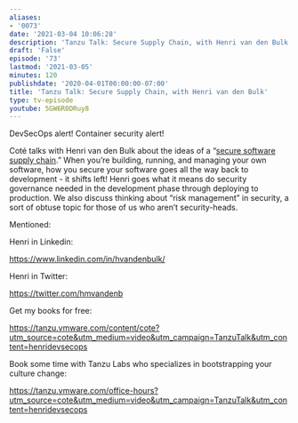 ```yaml
---
aliases:
- '0073'
date: '2021-03-04 10:06:28'
description: 'Tanzu Talk: Secure Supply Chain, with Henri van den Bulk'
draft: 'False'
episode: '73'
lastmod: '2021-03-05'
minutes: 120
publishdate: '2020-04-01T00:00:00-07:00'
title: 'Tanzu Talk: Secure Supply Chain, with Henri van den Bulk'
type: tv-episode
youtube: 5GW6R0DRuy8
---
```


DevSecOps alert! Container security alert! 

Coté talks with Henri van den Bulk about the ideas of a “[secure software supply chain](https://tanzu.vmware.com/what-is-a-secure-software-supply-chain).” When you’re building, running, and managing your own software, how you secure your software goes all the way back to development - it shifts left! Henri goes what it means do security governance needed in the development phase through deploying to production. We also discuss thinking about “risk management” in security, a sort of obtuse topic for those of us who aren’t security-heads.

Mentioned:

Henri in Linkedin:

https://www.linkedin.com/in/hvandenbulk/

Henri in Twitter:

https://twitter.com/hmvandenb

Get my books for free: 

https://tanzu.vmware.com/content/cote?utm_source=cote&utm_medium=video&utm_campaign=TanzuTalk&utm_content=henridevsecops

Book some time with Tanzu Labs who specializes in bootstrapping your culture change:

https://tanzu.vmware.com/office-hours?utm_source=cote&utm_medium=video&utm_campaign=TanzuTalk&utm_content=henridevsecops